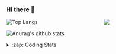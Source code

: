 ### Hi there 👋

<!--
**tao8687/tao8687** is a ✨ _special_ ✨ repository because its `README.md` (this file) appears on your GitHub profile.

Here are some ideas to get you started:

- 🔭 I’m currently working on ...
- 🌱 I’m currently learning ...
- 👯 I’m looking to collaborate on ...
- 🤔 I’m looking for help with ...
- 💬 Ask me about ...
- 📫 How to reach me: ...
- 😄 Pronouns: ...
- ⚡ Fun fact: ...
-->

<img align='right' src="https://media.giphy.com/media/M9gbBd9nbDrOTu1Mqx/giphy.gif" width="240">

  
![Top Langs](https://github-readme-stats.vercel.app/api/top-langs/?username=tao8687&layout=compact&title_color=23238E&text_color=A67D3D)

![Anurag's github stats](https://github-readme-stats.vercel.app/api?username=tao8687&show_icons=true&&text_color=A67D3D&title_color=23238E&show_icons=false&count_private=true&hide=stars)

<details>
  <summary>:zap: Coding Stats</summary>
  <br>
    
<!--START_SECTION:waka-->
![Code Time](http://img.shields.io/badge/Code%20Time-1%2C503%20hrs%2028%20mins-blue)

![Profile Views](http://img.shields.io/badge/Profile%20Views-0-blue)

**🐱 My GitHub Data** 

> 📦 1.5 MB Used in GitHub's Storage 
 > 
> 🏆 116 Contributions in the Year 2024
 > 
> 🚫 Not Opted to Hire
 > 
> 📜 50 Public Repositories 
 > 
> 🔑 25 Private Repositories 
 > 
**I'm an Early 🐤** 

```text
🌞 Morning                1354 commits        ██████████████████████░░░   86.68 % 
🌆 Daytime                87 commits          █░░░░░░░░░░░░░░░░░░░░░░░░   05.57 % 
🌃 Evening                117 commits         ██░░░░░░░░░░░░░░░░░░░░░░░   07.49 % 
🌙 Night                  4 commits           ░░░░░░░░░░░░░░░░░░░░░░░░░   00.26 % 
```
📅 **I'm Most Productive on Wednesday** 

```text
Monday                   225 commits         ████░░░░░░░░░░░░░░░░░░░░░   14.40 % 
Tuesday                  212 commits         ███░░░░░░░░░░░░░░░░░░░░░░   13.57 % 
Wednesday                279 commits         ████░░░░░░░░░░░░░░░░░░░░░   17.86 % 
Thursday                 204 commits         ███░░░░░░░░░░░░░░░░░░░░░░   13.06 % 
Friday                   221 commits         ████░░░░░░░░░░░░░░░░░░░░░   14.15 % 
Saturday                 215 commits         ███░░░░░░░░░░░░░░░░░░░░░░   13.76 % 
Sunday                   206 commits         ███░░░░░░░░░░░░░░░░░░░░░░   13.19 % 
```


📊 **This Week I Spent My Time On** 

```text
🕑︎ Time Zone: Asia/Shanghai

💬 Programming Languages: 
Other                    10 hrs 35 mins      ██████████████░░░░░░░░░░░   57.78 % 
C++                      4 hrs 50 mins       ███████░░░░░░░░░░░░░░░░░░   26.41 % 
C                        49 mins             █░░░░░░░░░░░░░░░░░░░░░░░░   04.51 % 
Lua                      45 mins             █░░░░░░░░░░░░░░░░░░░░░░░░   04.15 % 
YAML                     33 mins             █░░░░░░░░░░░░░░░░░░░░░░░░   03.09 % 

🔥 Editors: 
VS Code                  18 hrs 20 mins      █████████████████████████   100.00 % 

🐱‍💻 Projects: 
ROS-TurtleBot-PID        3 hrs 16 mins       ████░░░░░░░░░░░░░░░░░░░░░   17.85 % 
gazebo_models            3 hrs 1 min         ████░░░░░░░░░░░░░░░░░░░░░   16.54 % 
wheeltec_robot           2 hrs 21 mins       ███░░░░░░░░░░░░░░░░░░░░░░   12.88 % 
Demo01_WS                1 hr 34 mins        ██░░░░░░░░░░░░░░░░░░░░░░░   08.61 % 
tarkbot_robot            1 hr 32 mins        ██░░░░░░░░░░░░░░░░░░░░░░░   08.36 % 

💻 Operating System: 
Linux                    18 hrs 20 mins      █████████████████████████   100.00 % 
```

**I Mostly Code in Python** 

```text
Python                   9 repos             ████████░░░░░░░░░░░░░░░░░   30.00 % 
C++                      8 repos             ███████░░░░░░░░░░░░░░░░░░   26.67 % 
JavaScript               2 repos             ██░░░░░░░░░░░░░░░░░░░░░░░   06.67 % 
Batchfile                1 repo              █░░░░░░░░░░░░░░░░░░░░░░░░   03.33 % 
HTML                     1 repo              █░░░░░░░░░░░░░░░░░░░░░░░░   03.33 % 
```



**Timeline**

![Lines of Code chart](https://raw.githubusercontent.com/tao8687/tao8687/master/assets/bar_graph.png)


 Last Updated on 25/04/2024 01:14:16 UTC
<!--END_SECTION:waka-->
</details>
